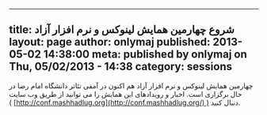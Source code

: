 ----------
title: شروع چهارمین همایش لینوکس و نرم افزار آزاد
layout: page
author: onlymaj
published: 2013-05-02 14:38:00
meta: published by onlymaj on Thu, 05/02/2013 - 14:38
category: sessions
----------
چهارمین همایش لینوکس و نرم افزار آزاد هم اکنون در آمفی تئاتر دانشگاه امام رضا
در حال برگزاری است. اخبار و رویدادهای این همایش را می توانید از طریق وب سایت
( [http://conf.mashhadlug.org](http://conf.mashhadlug.org/) ) دنبال کنید.

